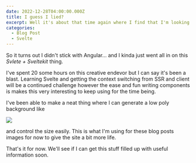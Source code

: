 ```yaml
---
date: 2022-12-28T04:00:00.000Z
title: I guess I lied?
excerpt: Well it's about that time again where I find that I'm looking for a new challenge.
categories:
  - Blog Post
  - Svelte
---
```


So it turns out I didn't stick with Angular... 
and I kinda just went all in on this *Svlete + Sveltekit* thing.

I've spent 20 some hours on this creative endevor but I can say it's been a blast. 
Learning Svelte and getting the context switching from SSR and client will be a continued challenge however the ease and fun writing components is makes this very interesting to keep using for the time being.

I've been able to make a neat thing where I can generate a low poly background like

<img src="/api/polybg/80x80/jessy" />

and control the size easily. This is what I'm using for these blog posts images for now to give the site a bit more life.

That's it for now. We'll see if I can get this stuff filled up with useful information soon.
